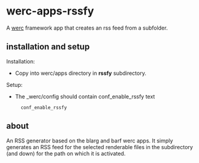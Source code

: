 # werc-apps-rssfy

A [werc](http://werc.cat-v.org/) framework app that creates an rss feed from a subfolder.

## installation and setup

Installation:

* Copy into werc/apps directory in __rssfy__ subdirectory.

Setup:

* The _werc/config should contain conf_enable_rssfy text

		conf_enable_rssfy

## about

An RSS generator based on the blarg and barf werc apps. It simply generates an RSS feed for the selected renderable files in the subdirectory (and down) for the path on which it is activated.
